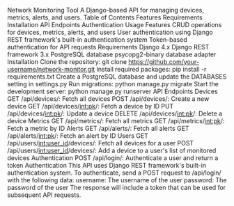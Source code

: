 Network Monitoring Tool
A Django-based API for managing devices, metrics, alerts, and users.
Table of Contents
Features
Requirements
Installation
API Endpoints
Authentication
Usage
Features
CRUD operations for devices, metrics, alerts, and users
User authentication using Django REST framework's built-in authentication system
Token-based authentication for API requests
Requirements
Django 4.x
Django REST framework 3.x
PostgreSQL database
psycopg2-binary database adapter
Installation
Clone the repository: git clone https://github.com/your-username/network-monitor.git
Install required packages: pip install -r requirements.txt
Create a PostgreSQL database and update the DATABASES setting in settings.py
Run migrations: python manage.py migrate
Start the development server: python manage.py runserver
API Endpoints
Devices
GET /api/devices/: Fetch all devices
POST /api/devices/: Create a new device
GET /api/devices/<int:pk>/: Fetch a device by ID
PUT /api/devices/<int:pk>/: Update a device
DELETE /api/devices/<int:pk>/: Delete a device
Metrics
GET /api/metrics/: Fetch all metrics
GET /api/metrics/<int:pk>/: Fetch a metric by ID
Alerts
GET /api/alerts/: Fetch all alerts
GET /api/alerts/<int:pk>/: Fetch an alert by ID
Users
GET /api/users/<int:user_id>/devices/: Fetch all devices for a user
POST /api/users/<int:user_id>/devices/: Add a device to a user's list of monitored devices
Authentication
POST /api/login/: Authenticate a user and return a token
Authentication
This API uses Django REST framework's built-in authentication system. To authenticate, send a POST request to /api/login/ with the following data:
username: The username of the user
password: The password of the user
The response will include a token that can be used for subsequent API requests.

